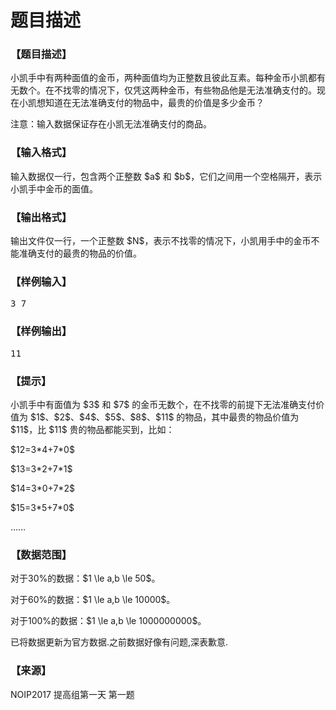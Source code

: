 # 题目描述


<h3>
【题目描述】
</h3>
<p>
小凯手中有两种面值的金币，两种面值均为正整数且彼此互素。每种金币小凯都有无数个。在不找零的情况下，仅凭这两种金币，有些物品他是无法准确支付的。现在小凯想知道在无法准确支付的物品中，最贵的价值是多少金币？
</p>
<p>
注意：输入数据保证存在小凯无法准确支付的商品。
</p>
<h3>
【输入格式】
</h3>
<p>
输入数据仅一行，包含两个正整数 $a$ 和 $b$，它们之间用一个空格隔开，表示小凯手中金币的面值。
</p>
<h3>
【输出格式】
</h3>
<p>
输出文件仅一行，一个正整数 $N$，表示不找零的情况下，小凯用手中的金币不能准确支付的最贵的物品的价值。
</p>
<h3>
【样例输入】
</h3>
<pre>3 7</pre>
<h3>
【样例输出】
</h3>
<pre>11</pre>
<h3>
【提示】
</h3>
<p>
小凯手中有面值为 $3$ 和 $7$ 的金币无数个，在不找零的前提下无法准确支付价值为 $1$、$2$、$4$、$5$、$8$、$11$ 的物品，其中最贵的物品价值为 $11$，比 $11$ 贵的物品都能买到，比如：
</p>
<p>
$12=3*4+7*0$
</p>
<p>
$13=3*2+7*1$
</p>
<p>
$14=3*0+7*2$
</p>
<p>
$15=3*5+7*0$
</p>
<p>
……
</p>
<h3>
【数据范围】
</h3>
<p>
对于30%的数据：$1 \le a,b \le 50$。
</p>
<p>
对于60%的数据：$1 \le a,b \le 10000$。
</p>
<p>
对于100%的数据：$1 \le a,b \le 1000000000$。
</p>
<p>
已将数据更新为官方数据.之前数据好像有问题,深表歉意.
</p>
<h3>
【来源】
</h3>
<p>
NOIP2017 提高组第一天 第一题
</p>
